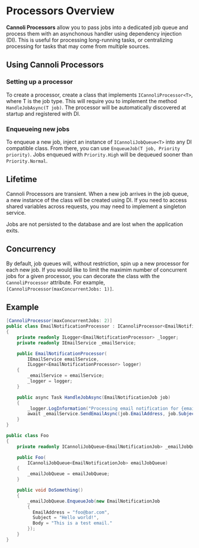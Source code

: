 # Processors Overview
**Cannoli Processors** allow you to pass jobs into a dedicated job queue and process them with an asynchonous handler using dependency injection (DI). This is useful for processing long-running tasks, or centralizing processing for tasks that may come from multiple sources.

 ## Using Cannoli Processors

### Setting up a processor
To create a processor, create a class that implements `ICannoliProcessor<T>`, where T is the job type. This will require you to implement the method `HandleJobAsync(T job)`. The processor will be automatically discovered at startup and registered with DI.

### Enqueueing new jobs
To enqueue a new job, inject an instance of `ICannoliJobQueue<T>` into any DI compatible class. From there, you can use `EnqueueJob(T job, Priority priority)`. Jobs enqueued with `Priority.High` will be dequeued sooner than `Priority.Normal`. 

## Lifetime

Cannoli Processors are transient. When a new job arrives in the job queue, a new instance of the class will be created using DI. If you need to access shared variables across requests, you may need to implement a singleton service.

Jobs are not persisted to the database and are lost when the application exits.

## Concurrency
By default, job queues will, without restriction, spin up a new processor for each new job. If you would like to limit the maximim number of concurrent jobs for a given processor, you can decorate the class with the `CannoliProcessor` attribute. For example, `[CannoliProcessor(maxConcurrentJobs: 1)]`.

## Example

```csharp
[CannoliProcessor(maxConcurrentJobs: 2)]
public class EmailNotificationProcessor : ICannoliProcessor<EmailNotificationJob>
{
    private readonly ILogger<EmailNotificationProcessor> _logger;
    private readonly IEmailService _emailService;

    public EmailNotificationProcessor(
        IEmailService emailService,
        ILogger<EmailNotificationProcessor> logger)
    {
        _emailService = emailService;
        _logger = logger;
    }

    public async Task HandleJobAsync(EmailNotificationJob job)
    {
        _logger.LogInformation("Processing email notification for {email}", job.EmailAddress);
        await _emailService.SendEmailAsync(job.EmailAddress, job.Subject, job.Body);
    }
}

public class Foo
{
    private readonly ICannoliJobQueue<EmailNotificationJob> _emailJobQueue;

    public Foo(
        ICannoliJobQueue<EmailNotificationJob> emailJobQueue)
    {
        _emailJobQueue = emailJobQueue;
    }

    public void DoSomething()
    {
        _emailJobQueue.EnqueueJob(new EmailNotificationJob
        {
          EmailAddress = "foo@bar.com",
          Subject = "Hello world!",
          Body = "This is a test email."
        });
    }
}
```
